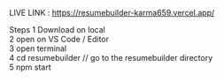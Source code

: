 LIVE LINK : https://resumebuilder-karma659.vercel.app/

Steps
1  Download on local  
2  open on VS Code / Editor  
3  open terminal  
4  cd resumebuilder  // go to the resumebuilder directory    
5  npm start   

